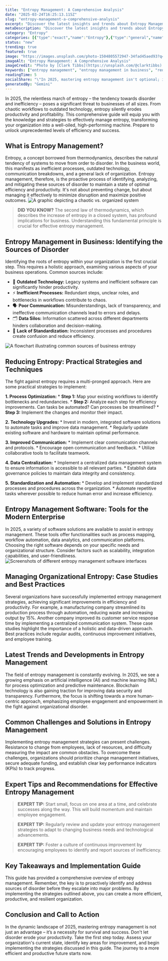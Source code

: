 ```yaml
---
title: "Entropy Management: A Comprehensive Analysis"
date: "2025-03-24T16:25:13.115Z"
slug: "entropy-management-a-comprehensive-analysis"
excerpt: "Discover the latest insights and trends about Entropy Management. This comprehensive guide covers everything you need to know about Entropy Management in 2025."
metaDescription: "Discover the latest insights and trends about Entropy Management. This comprehensive guide covers everything you need to know about Entropy Management in 2..."
category: "Entropy"
categories: [{"type":"exact","name":"Entropy"},{"type":"general","name":"Data Science"},{"type":"medium","name":"Machine Learning"},{"type":"specific","name":"Model Optimization"},{"type":"niche","name":"Gradient Descent"}]
status: "new"
trending: true
featured: true
image: "https://images.unsplash.com/photo-1504805572947-34fad45aed93?q=85&w=1200&fit=max&fm=webp&auto=compress"
imageAlt: "Entropy Management: A Comprehensive Analysis"
imageCredit: "Photo by [Clark Tibbs](https://unsplash.com/@clarktibbs) on Unsplash"
keywords: ["entropy management", "entropy management in business", "reduce entropy", "managing organizational entropy", "entropy management software", "what is entropy management", "entropy management consulting", "improve business efficiency through entropy management", "how to reduce entropy in a system", "entropy management best practices"]
readingTime: 5
socialShare: "\"In 2025, mastering entropy management isn't optional; it's the key to unlocking unprecedented organizational efficiency and sustained success.\""
generatedBy: "Gemini"
---
```




In 2025, the relentless march of entropy – the tendency towards disorder and inefficiency – poses a significant threat to businesses of all sizes.  From chaotic workflows to outdated technology, entropy silently erodes productivity and profitability.  This comprehensive guide will equip you with the knowledge and strategies to effectively manage entropy, transforming your organization into a well-oiled, high-performing machine.  Prepare to unlock unprecedented levels of efficiency and success.

## What is Entropy Management?

Entropy, a concept borrowed from thermodynamics, describes the natural tendency of systems to move from order to disorder.  In the business world, this manifests as inefficient processes, outdated technology, communication breakdowns, and a general lack of organization.  Entropy management, therefore, is the proactive process of identifying, analyzing, and mitigating these sources of disorder to maintain a state of optimal efficiency and productivity.  It's not about preventing change, but about managing it effectively to minimize disruption and maximize positive outcomes. ![A graphic depicting a chaotic vs. organized system](https://images.unsplash.com/photo-1451187580459-43490279c0fa?q=85&w=1200&fit=max&fm=webp&auto=compress)

> **DID YOU KNOW?**  The second law of thermodynamics, which describes the increase of entropy in a closed system, has profound implications for business.  Understanding this fundamental principle is crucial for effective entropy management.

## Entropy Management in Business: Identifying the Sources of Disorder

Identifying the roots of entropy within your organization is the first crucial step. This requires a holistic approach, examining various aspects of your business operations.  Common sources include:

* 🔑 **Outdated Technology:** Legacy systems and inefficient software can significantly hinder productivity.
* ⚡ **Inefficient Processes:**  Redundant steps, unclear roles, and bottlenecks in workflows contribute to chaos.
* 🗣️ **Poor Communication:**  Misunderstandings, lack of transparency, and ineffective communication channels lead to errors and delays.
* 🗂️ **Data Silos:**  Information scattered across different departments hinders collaboration and decision-making.
* 👥 **Lack of Standardization:**  Inconsistent processes and procedures create confusion and reduce efficiency.

![A flowchart illustrating common sources of business entropy](https://images.unsplash.com/photo-1484417894907-623942c8ee29?q=85&w=1200&fit=max&fm=webp&auto=compress)

## Reducing Entropy: Practical Strategies and Techniques

The fight against entropy requires a multi-pronged approach.  Here are some practical strategies to implement:

**1. Process Optimization:**
    * **Step 1:**  Map your existing workflows to identify bottlenecks and redundancies.
    * **Step 2:**  Analyze each step for efficiency improvements.  Can tasks be automated? Can processes be streamlined?
    * **Step 3:**  Implement the changes and monitor their impact.

**2. Technology Upgrades:**
    * Invest in modern, integrated software solutions to automate tasks and improve data management.
    * Regularly update existing software and hardware to maintain optimal performance.

**3. Improved Communication:**
    * Implement clear communication channels and protocols.
    * Encourage open communication and feedback.
    * Utilize collaborative tools to facilitate teamwork.

**4. Data Centralization:**
    * Implement a centralized data management system to ensure information is accessible to all relevant parties.
    * Establish data governance policies to maintain data integrity and consistency.

**5. Standardization and Automation:**
    * Develop and implement standardized processes and procedures across the organization.
    * Automate repetitive tasks wherever possible to reduce human error and increase efficiency.

## Entropy Management Software: Tools for the Modern Enterprise

In 2025, a variety of software solutions are available to assist in entropy management.  These tools offer functionalities such as process mapping, workflow automation, data analytics, and communication platforms.  Choosing the right software depends on your specific needs and organizational structure.  Consider factors such as scalability, integration capabilities, and user-friendliness. ![Screenshots of different entropy management software interfaces](https://images.unsplash.com/photo-1517976487492-5750f3195933?q=85&w=1200&fit=max&fm=webp&auto=compress)

## Managing Organizational Entropy: Case Studies and Best Practices

Several organizations have successfully implemented entropy management strategies, achieving significant improvements in efficiency and productivity.  For example, a manufacturing company streamlined its production process through automation, reducing waste and increasing output by 15%.  Another company improved its customer service response time by implementing a centralized communication system.  These case studies highlight the importance of a holistic and data-driven approach.  Best practices include regular audits, continuous improvement initiatives, and employee training.

## Latest Trends and Developments in Entropy Management

The field of entropy management is constantly evolving.  In 2025, we see a growing emphasis on artificial intelligence (AI) and machine learning (ML) for process optimization and predictive maintenance.  Blockchain technology is also gaining traction for improving data security and transparency.  Furthermore, the focus is shifting towards a more human-centric approach, emphasizing employee engagement and empowerment in the fight against organizational disorder.

## Common Challenges and Solutions in Entropy Management

Implementing entropy management strategies can present challenges.  Resistance to change from employees, lack of resources, and difficulty measuring the impact are common obstacles.  To overcome these challenges, organizations should prioritize change management initiatives, secure adequate funding, and establish clear key performance indicators (KPIs) to track progress.

## Expert Tips and Recommendations for Effective Entropy Management

> **EXPERT TIP:**  Start small, focus on one area at a time, and celebrate successes along the way.  This will build momentum and maintain employee engagement.

> **EXPERT TIP:**  Regularly review and update your entropy management strategies to adapt to changing business needs and technological advancements.

> **EXPERT TIP:**  Foster a culture of continuous improvement by encouraging employees to identify and report sources of inefficiency.

## Key Takeaways and Implementation Guide

This guide has provided a comprehensive overview of entropy management.  Remember, the key is to proactively identify and address sources of disorder before they escalate into major problems.  By implementing the strategies outlined above, you can create a more efficient, productive, and resilient organization.

## Conclusion and Call to Action

In the dynamic landscape of 2025, mastering entropy management is not just an advantage – it’s a necessity for survival and success.  Don't let disorder erode your productivity.  Take the first step today.  Assess your organization's current state, identify key areas for improvement, and begin implementing the strategies discussed in this guide.  The journey to a more efficient and productive future starts now.


